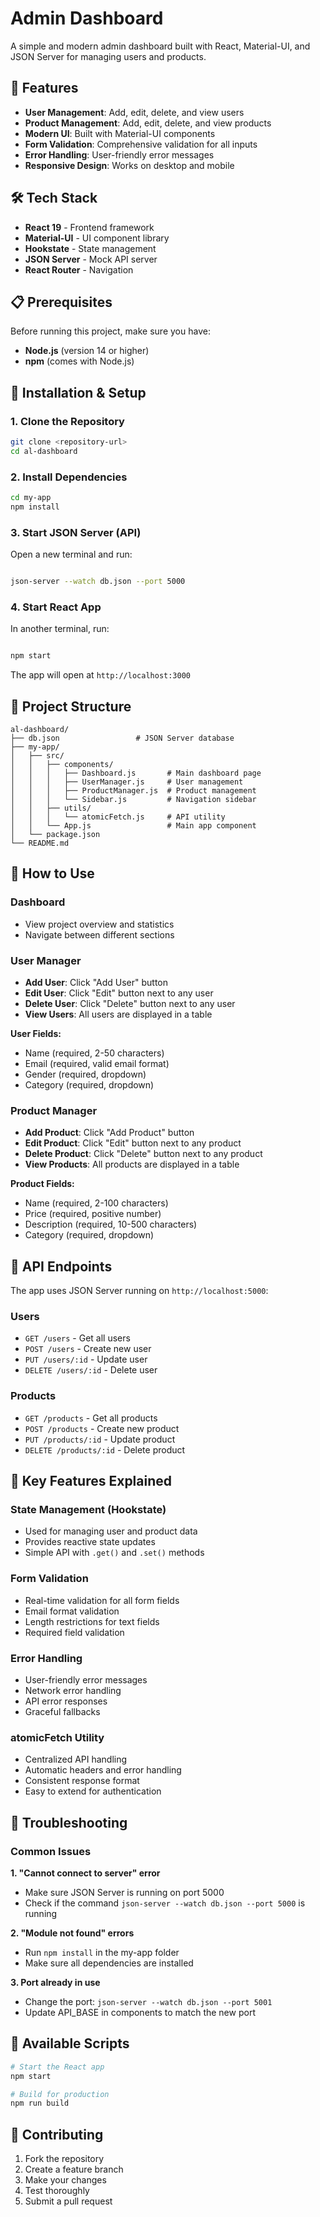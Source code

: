 # Admin Dashboard

A simple and modern admin dashboard built with React, Material-UI, and JSON Server for managing users and products.

## 🚀 Features

- **User Management**: Add, edit, delete, and view users
- **Product Management**: Add, edit, delete, and view products
- **Modern UI**: Built with Material-UI components
- **Form Validation**: Comprehensive validation for all inputs
- **Error Handling**: User-friendly error messages
- **Responsive Design**: Works on desktop and mobile

## 🛠️ Tech Stack

- **React 19** - Frontend framework
- **Material-UI** - UI component library
- **Hookstate** - State management
- **JSON Server** - Mock API server
- **React Router** - Navigation

## 📋 Prerequisites

Before running this project, make sure you have:

- **Node.js** (version 14 or higher)
- **npm** (comes with Node.js)

## 🚀 Installation & Setup

### 1. Clone the Repository
```bash
git clone <repository-url>
cd al-dashboard
```

### 2. Install Dependencies
```bash
cd my-app
npm install
```

### 3. Start JSON Server (API)
Open a new terminal and run:
```bash

json-server --watch db.json --port 5000
```

### 4. Start React App
In another terminal, run:
```bash

npm start
```

The app will open at `http://localhost:3000`

## 📁 Project Structure

```
al-dashboard/
├── db.json                 # JSON Server database
├── my-app/
│   ├── src/
│   │   ├── components/
│   │   │   ├── Dashboard.js       # Main dashboard page
│   │   │   ├── UserManager.js     # User management
│   │   │   ├── ProductManager.js  # Product management
│   │   │   └── Sidebar.js         # Navigation sidebar
│   │   ├── utils/
│   │   │   └── atomicFetch.js     # API utility
│   │   └── App.js                 # Main app component
│   └── package.json
└── README.md
```

## 🎯 How to Use

### Dashboard
- View project overview and statistics
- Navigate between different sections

### User Manager
- **Add User**: Click "Add User" button
- **Edit User**: Click "Edit" button next to any user
- **Delete User**: Click "Delete" button next to any user
- **View Users**: All users are displayed in a table

**User Fields:**
- Name (required, 2-50 characters)
- Email (required, valid email format)
- Gender (required, dropdown)
- Category (required, dropdown)

### Product Manager
- **Add Product**: Click "Add Product" button
- **Edit Product**: Click "Edit" button next to any product
- **Delete Product**: Click "Delete" button next to any product
- **View Products**: All products are displayed in a table

**Product Fields:**
- Name (required, 2-100 characters)
- Price (required, positive number)
- Description (required, 10-500 characters)
- Category (required, dropdown)

## 🔧 API Endpoints

The app uses JSON Server running on `http://localhost:5000`:

### Users
- `GET /users` - Get all users
- `POST /users` - Create new user
- `PUT /users/:id` - Update user
- `DELETE /users/:id` - Delete user

### Products
- `GET /products` - Get all products
- `POST /products` - Create new product
- `PUT /products/:id` - Update product
- `DELETE /products/:id` - Delete product

## 🎨 Key Features Explained

### State Management (Hookstate)
- Used for managing user and product data
- Provides reactive state updates
- Simple API with `.get()` and `.set()` methods

### Form Validation
- Real-time validation for all form fields
- Email format validation
- Length restrictions for text fields
- Required field validation

### Error Handling
- User-friendly error messages
- Network error handling
- API error responses
- Graceful fallbacks

### atomicFetch Utility
- Centralized API handling
- Automatic headers and error handling
- Consistent response format
- Easy to extend for authentication

## 🐛 Troubleshooting

### Common Issues

**1. "Cannot connect to server" error**
- Make sure JSON Server is running on port 5000
- Check if the command `json-server --watch db.json --port 5000` is running

**2. "Module not found" errors**
- Run `npm install` in the my-app folder
- Make sure all dependencies are installed

**3. Port already in use**
- Change the port: `json-server --watch db.json --port 5001`
- Update API_BASE in components to match the new port

## 📝 Available Scripts

```bash
# Start the React app
npm start

# Build for production
npm run build

```

## 🤝 Contributing

1. Fork the repository
2. Create a feature branch
3. Make your changes
4. Test thoroughly
5. Submit a pull request


